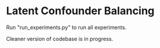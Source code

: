# Latent Confounder Balancing

Run "run_experiments.py" to run all experiments.

Cleaner version of codebase is in progress.